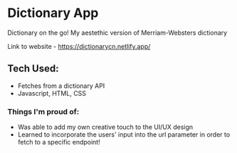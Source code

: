 # Dictionary App
Dictionary on the go! My aestethic version of Merriam-Websters dictionary

Link to website - https://dictionarycn.netlify.app/

## Tech Used:
- Fetches from a dictionary API
- Javascript, HTML, CSS

### Things I'm proud of:
- Was able to add my own creative touch to the UI/UX design
- Learned to incorporate the users' input into the url parameter in order to fetch to a specific endpoint!
